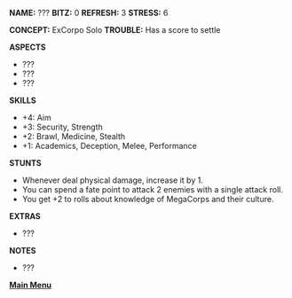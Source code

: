 **NAME:** ???
**BITZ:** 0
**REFRESH:** 3
**STRESS:** 6

**CONCEPT:** ExCorpo Solo
**TROUBLE:** Has a score to settle

**ASPECTS** 
- ???
- ???
- ???

**SKILLS**
- +4: Aim
- +3: Security, Strength
- +2: Brawl, Medicine, Stealth
- +1: Academics, Deception, Melee, Performance

**STUNTS**
- Whenever deal physical damage, increase it by 1.
- You can spend a fate point to attack 2 enemies with a single attack roll.
- You get +2 to rolls about knowledge of MegaCorps and their culture.

**EXTRAS**
- ???

**NOTES**
- ???

 **[Main Menu](../README.md)**